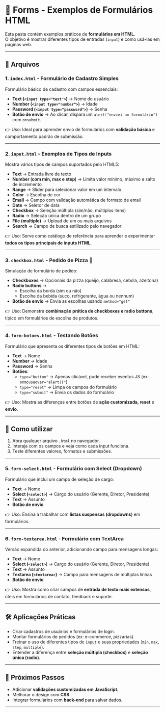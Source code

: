 # 📑 Forms - Exemplos de Formulários HTML

Esta pasta contém exemplos práticos de **formulários em HTML**.  
O objetivo é mostrar diferentes tipos de entradas (`input`) e como usá-las em páginas web.

---

## 📂 Arquivos

### 1. `index.html` - Formulário de Cadastro Simples
Formulário básico de cadastro com campos essenciais:

- **Text (`<input type="text">`)** → Nome do usuário  
- **Number (`<input type="number">`)** → Idade  
- **Password (`<input type="password">`)** → Senha  
- **Botão de envio** → Ao clicar, dispara um `alert("enviei um formulário")` com `onsubmit`.

👉 Uso: Ideal para aprender envio de formulários com **validação básica** e comportamento padrão de submissão.

---

### 2. `input.html` - Exemplos de Tipos de Inputs
Mostra vários tipos de campos suportados pelo HTML5:

- **Text** → Entrada livre de texto  
- **Number (com min, max e step)** → Limita valor mínimo, máximo e salto de incremento  
- **Range** → Slider para selecionar valor em um intervalo  
- **Color** → Escolha de cor  
- **Email** → Campo com validação automática de formato de email  
- **Date** → Seletor de data  
- **Checkbox** → Seleção múltipla (sim/não, múltiplos itens)  
- **Radio** → Seleção única dentro de um grupo  
- **File (multiple)** → Upload de um ou mais arquivos  
- **Search** → Campo de busca estilizado pelo navegador  

👉 Uso: Serve como catálogo de referência para aprender e experimentar **todos os tipos principais de inputs HTML**.

---

### 3. `checkbox.html` - Pedido de Pizza 🍕
Simulação de formulário de pedido:

- **Checkboxes** → Opcionais da pizza (queijo, calabresa, cebola, azeitona)  
- **Radio buttons** →  
  - Escolha da borda (sim ou não)  
  - Escolha da bebida (suco, refrigerante, água ou nenhum)  
- **Botão de envio** → Envia as escolhas usando `method="get"`

👉 Uso: Demonstra **combinação prática de checkboxes e radio buttons**, típico em formulários de escolha de produtos.

---

### 4. `form-botoes.html` - Testando Botões
Formulário que apresenta os diferentes tipos de botões em HTML:

- **Text** → Nome  
- **Number** → Idade  
- **Password** → Senha  
- **Botões**:
  - `type="button"` → Apenas clicável, pode receber eventos JS (ex: `onmouseover="alert()"`)  
  - `type="reset"` → Limpa os campos do formulário  
  - `type="submit"` → Envia os dados do formulário  

👉 Uso: Mostra as diferenças entre botões de **ação customizada, reset** e **envio**.

---

## 🚀 Como utilizar

1. Abra qualquer arquivo `.html` no navegador.  
2. Interaja com os campos e veja como cada input funciona.  
3. Teste diferentes valores, formatos e submissões.  

---

### 5. `form-select.html` - Formulário com Select (Dropdown)
Formulário que inclui um campo de seleção de cargo:

- **Text** → Nome  
- **Select (`<select>`)** → Cargo do usuário (Gerente, Diretor, Presidente)  
- **Text** → Assunto  
- **Botão de envio**

👉 Uso: Ensina a trabalhar com **listas suspensas (dropdowns)** em formulários.

---

### 6. `form-textarea.html` - Formulário com TextArea
Versão expandida do anterior, adicionando campo para mensagens longas:

- **Text** → Nome  
- **Select (`<select>`)** → Cargo do usuário (Gerente, Diretor, Presidente)  
- **Text** → Assunto  
- **Textarea (`<textarea>`)** → Campo para mensagens de múltiplas linhas  
- **Botão de envio**

👉 Uso: Mostra como criar campos de **entrada de texto mais extensos**, úteis em formulários de contato, feedback e suporte.

---

## 🛠️ Aplicações Práticas

- Criar cadastros de usuários e formulários de login.  
- Montar formulários de pedidos (ex: e-commerce, pizzarias).  
- Treinar o uso de diferentes tipos de `input` e suas propriedades (`min`, `max`, `step`, `multiple`).  
- Entender a diferença entre **seleção múltipla (checkbox)** e **seleção única (radio)**.  

---

## 📌 Próximos Passos

- Adicionar **validações customizadas em JavaScript**.  
- Melhorar o design com **CSS**.  
- Integrar formulários com **back-end** para salvar dados.  

---
